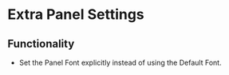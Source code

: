 # Extra Panel Settings

## Functionality

* Set the Panel Font explicitly instead of using the Default Font.